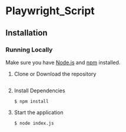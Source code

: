 # Playwright_Script







## Installation<a name="installation"></a>
### Running Locally
Make sure you have [Node.js](https://nodejs.org/) and [npm](https://www.npmjs.com/) installed.

1. Clone or Download the repository

	```

	```
2. Install Dependencies

	```
	$ npm install
	```
3. Start the application

	```
	$ node index.js
	```
